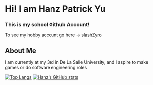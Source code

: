 # Hi! I am Hanz Patrick Yu
### This is my school Github Account! 
To see my hobby account go here -> [slashZyro](https://github.com/slashZyro)
 
## About Me
I am currently at my 3rd in De La Salle University, and I aspire to make games or do software engineering roles

<!-- [![GitHub Streak](https://streak-stats.demolab.com/?user=DLSYu)](https://git.io/streak-stats) -->

[![Top Langs](https://github-readme-stats.vercel.app/api/top-langs/?username=DLSYu)](https://github.com/DLSYu/github-readme-stats)
[![Hanz's GitHub stats](https://github-readme-stats.vercel.app/api?username=DLSYu)](https://github.com/DLSYu/github-readme-stats)
